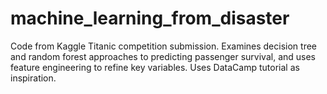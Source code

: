 # machine_learning_from_disaster
Code from Kaggle Titanic competition submission. Examines decision tree and random forest approaches to 
predicting passenger survival, and uses feature engineering to refine key variables. Uses DataCamp tutorial as inspiration. 
